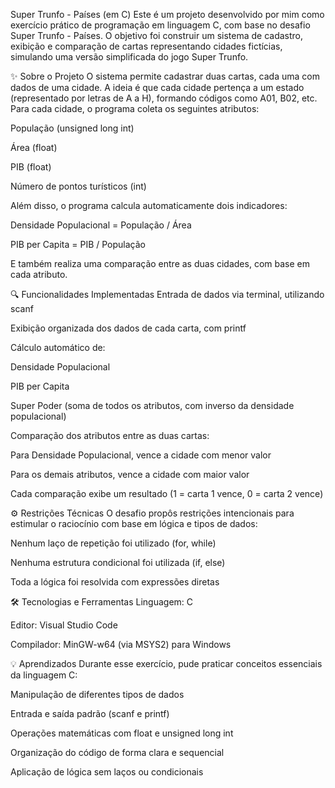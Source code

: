 Super Trunfo - Países (em C)
Este é um projeto desenvolvido por mim como exercício prático de programação em linguagem C, com base no desafio Super Trunfo - Países. O objetivo foi construir um sistema de cadastro, exibição e comparação de cartas representando cidades fictícias, simulando uma versão simplificada do jogo Super Trunfo.

✨ Sobre o Projeto
O sistema permite cadastrar duas cartas, cada uma com dados de uma cidade. A ideia é que cada cidade pertença a um estado (representado por letras de A a H), formando códigos como A01, B02, etc. Para cada cidade, o programa coleta os seguintes atributos:

População (unsigned long int)

Área (float)

PIB (float)

Número de pontos turísticos (int)

Além disso, o programa calcula automaticamente dois indicadores:

Densidade Populacional = População / Área

PIB per Capita = PIB / População

E também realiza uma comparação entre as duas cidades, com base em cada atributo.

🔍 Funcionalidades Implementadas
Entrada de dados via terminal, utilizando scanf

Exibição organizada dos dados de cada carta, com printf

Cálculo automático de:

Densidade Populacional

PIB per Capita

Super Poder (soma de todos os atributos, com inverso da densidade populacional)

Comparação dos atributos entre as duas cartas:

Para Densidade Populacional, vence a cidade com menor valor

Para os demais atributos, vence a cidade com maior valor

Cada comparação exibe um resultado (1 = carta 1 vence, 0 = carta 2 vence)

⚙️ Restrições Técnicas
O desafio propôs restrições intencionais para estimular o raciocínio com base em lógica e tipos de dados:

Nenhum laço de repetição foi utilizado (for, while)

Nenhuma estrutura condicional foi utilizada (if, else)

Toda a lógica foi resolvida com expressões diretas

🛠 Tecnologias e Ferramentas
Linguagem: C

Editor: Visual Studio Code

Compilador: MinGW-w64 (via MSYS2) para Windows

💡 Aprendizados
Durante esse exercício, pude praticar conceitos essenciais da linguagem C:

Manipulação de diferentes tipos de dados

Entrada e saída padrão (scanf e printf)

Operações matemáticas com float e unsigned long int

Organização do código de forma clara e sequencial

Aplicação de lógica sem laços ou condicionais
